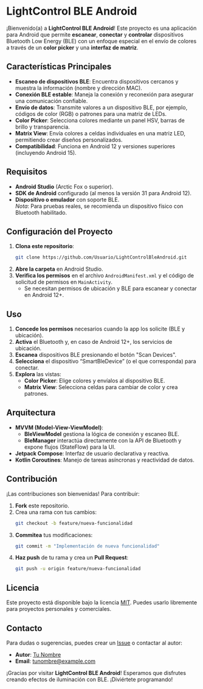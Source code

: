 # LightControl BLE Android

¡Bienvenido(a) a **LightControl BLE Android**! Este proyecto es una aplicación para Android que permite **escanear**, **conectar** y **controlar** dispositivos Bluetooth Low Energy (BLE) con un enfoque especial en el envío de colores a través de un **color picker** y una **interfaz de matriz**.

## Características Principales

- **Escaneo de dispositivos BLE**: Encuentra dispositivos cercanos y muestra la información (nombre y dirección MAC).
- **Conexión BLE estable**: Maneja la conexión y reconexión para asegurar una comunicación confiable.
- **Envío de datos**: Transmite valores a un dispositivo BLE, por ejemplo, códigos de color (RGB) o patrones para una matriz de LEDs.
- **Color Picker**: Selecciona colores mediante un panel HSV, barras de brillo y transparencia.
- **Matrix View**: Envía colores a celdas individuales en una matriz LED, permitiendo crear diseños personalizados.
- **Compatibilidad**: Funciona en Android 12 y versiones superiores (incluyendo Android 15).

## Requisitos

- **Android Studio** (Arctic Fox o superior).
- **SDK de Android** configurado (al menos la versión 31 para Android 12).
- **Dispositivo o emulador** con soporte BLE.  
  *Nota*: Para pruebas reales, se recomienda un dispositivo físico con Bluetooth habilitado.

## Configuración del Proyecto

1. **Clona este repositorio**:
   ```bash
   git clone https://github.com/Usuario/LightControlBleAndroid.git
   ```
2. **Abre la carpeta** en Android Studio.
3. **Verifica los permisos** en el archivo `AndroidManifest.xml` y el código de solicitud de permisos en `MainActivity`.  
   - Se necesitan permisos de ubicación y BLE para escanear y conectar en Android 12+.

## Uso

1. **Concede los permisos** necesarios cuando la app los solicite (BLE y ubicación).
2. **Activa** el Bluetooth y, en caso de Android 12+, los servicios de ubicación.
3. **Escanea** dispositivos BLE presionando el botón "Scan Devices".
4. **Selecciona** el dispositivo “SmartBleDevice” (o el que corresponda) para conectar.
5. **Explora** las vistas:
   - **Color Picker**: Elige colores y envíalos al dispositivo BLE.
   - **Matrix View**: Selecciona celdas para cambiar de color y crea patrones.

## Arquitectura

- **MVVM (Model-View-ViewModel)**:  
  - **BleViewModel** gestiona la lógica de conexión y escaneo BLE.  
  - **BleManager** interactúa directamente con la API de Bluetooth y expone flujos (StateFlow) para la UI.
- **Jetpack Compose**: Interfaz de usuario declarativa y reactiva.
- **Kotlin Coroutines**: Manejo de tareas asíncronas y reactividad de datos.

## Contribución

¡Las contribuciones son bienvenidas! Para contribuir:

1. **Fork** este repositorio.
2. Crea una rama con tus cambios:
   ```bash
   git checkout -b feature/nueva-funcionalidad
   ```
3. **Commitea** tus modificaciones:
   ```bash
   git commit -m "Implementación de nueva funcionalidad"
   ```
4. **Haz push** de tu rama y crea un **Pull Request**:
   ```bash
   git push -u origin feature/nueva-funcionalidad
   ```

## Licencia

Este proyecto está disponible bajo la licencia [MIT](./LICENSE). Puedes usarlo libremente para proyectos personales y comerciales.

## Contacto

Para dudas o sugerencias, puedes crear un [Issue](https://github.com/Usuario/LightControlBleAndroid/issues) o contactar al autor:
- **Autor**: [Tu Nombre](https://github.com/Usuario)  
- **Email**: tunombre@example.com

¡Gracias por visitar **LightControl BLE Android**! Esperamos que disfrutes creando efectos de iluminación con BLE. ¡Diviértete programando!
